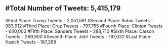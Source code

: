 #Total Number of Tweets: 5,415,179 
---
#First Place: Trump Tweets - 2,051,561
#Second Place: Rubio Tweets - 983,912
#Third Place: Cruz Tweets - 797,755
#Fourth Place: Clinton Tweets - 640,003
#Fifth Place: Sanders Tweets - 288,710
#Sixth Place: Carson Tweets - 269,900
#Seventh Place: Jeb! Tweets - 197,032
#Last Place: Kasich Tweets - 187,268
